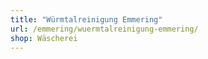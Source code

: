 ```yaml
---
title: "Würmtalreinigung Emmering"
url: /emmering/wuermtalreinigung-emmering/
shop: Wäscherei
---
```

